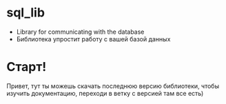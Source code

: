 # sql_lib
- Library for communicating with the database
- Библиотека упростит работу с вашей базой данных

# Старт!

Привет, тут ты можешь скачать последнюю версию библиотеки, чтобы изучить документацию, переходи в ветку с версией там все есть)